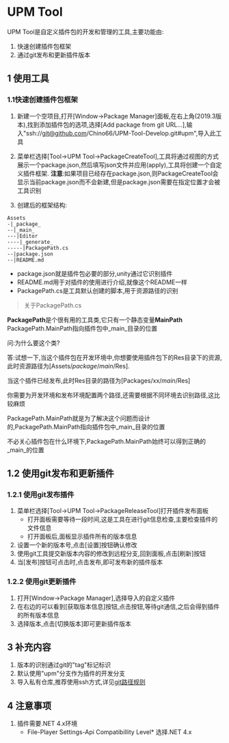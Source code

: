 # UPM Tool

UPM Tool是自定义插件包的开发和管理的工具,主要功能由:
1. 快速创建插件包框架
2. 通过git发布和更新插件版本

## 1 使用工具

### 1.1快速创建插件包框架
1. 新建一个空项目,打开[Window->Package Manager]面板,在右上角(2019.3版本),找到添加插件包的选项,选择[Add package from git URL...],输入"ssh://git@github.com/Chino66/UPM-Tool-Develop.git#upm",导入此工具

2. 菜单栏选择[Tool->UPM Tool->PackageCreateTool],工具将通过视图的方式展示一个package.json,然后填写json文件并应用(apply),工具将创建一个自定义插件框架.
**注意**:如果项目已经存在package.json,则PackageCreateTool会显示当前package.json而不会新建,但是package.json需要在指定位置才会被工具识别

3. 创建后的框架结构:
```
Assets
-|_package_
--|_main_
---|Editor
----|_generate_
-----|PackagePath.cs
--|package.json
--|README.md
```
- package.json就是插件包必要的部分,unity通过它识别插件
- README.md用于对插件的使用进行介绍,就像这个README一样
- PackagePath.cs是工具默认创建的脚本,用于资源路径的识别

> 关于PackagePath.cs

**PackagePath**是个很有用的工具类,它只有一个静态变量**MainPath**
PackagePath.MainPath指向插件包中_main_目录的位置

问:为什么要这个类?

答:试想一下,当这个插件包在开发环境中,你想要使用插件包下的Res目录下的资源,此时资源路径为[Assets/_package_/_main_/Res].

当这个插件已经发布,此时Res目录的路径为[Packages/xx/_main_/Res]

你需要为开发环境和发布环境配置两个路径,还需要根据不同环境去识别路径,这比较麻烦

PackagePath.MainPath就是为了解决这个问题而设计的,PackagePath.MainPath指向插件包中_main_目录的位置

不必关心插件包在什么环境下,PackagePath.MainPath始终可以得到正确的_main_的位置

## 1.2 使用git发布和更新插件

### 1.2.1 使用git发布插件
1. 菜单栏选择[Tool->UPM Tool->PackageReleaseTool]打开插件发布面板
    * 打开面板需要等待一段时间,这是工具在进行git信息检查,主要检查插件的文件信息
    * 打开面板后,面板显示插件所有的版本信息
2. 设置一个新的版本号,点击[设置]按钮确认修改
3. 使用git工具提交新版本内容的修改到远程分支,回到面板,点击[刷新]按钮
4. 当[发布]按钮可点击时,点击发布,即可发布新的插件版本

### 1.2.2 使用git更新插件
1. 打开[Window->Package Manager],选择导入的自定义插件
2. 在右边的可以看到[获取版本信息]按钮,点击按钮,等待git通信,之后会得到插件的所有版本信息
3. 选择版本,点击[切换版本]即可更新插件版本


## 3 补充内容
1. 版本的识别通过git的"tag"标记标识
2. 默认使用"upm"分支作为插件的开发分支
3. 导入私有仓库,推荐使用ssh方式,详见[git路径规则](https://docs.unity3d.com/Manual/upm-git.html)

## 4 注意事项
1. 插件需要.NET 4.x环境
    * File-Player Settings-Api Compatibillity Level* 选择.NET 4.x
